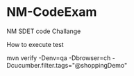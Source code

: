 # NM-CodeExam
NM SDET code Challange 



How to execute test 

mvn verify -Denv=qa -Dbrowser=ch -Dcucumber.filter.tags="@shoppingDemo"